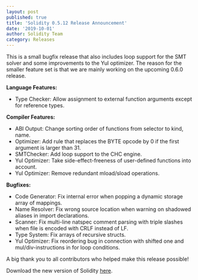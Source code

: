 ```yaml
---
layout: post
published: true
title: 'Solidity 0.5.12 Release Announcement'
date: '2019-10-01'
author: Solidity Team
category: Releases
---
```


This is a small bugfix release that also includes loop support for the SMT
solver and some improvements to the Yul optimizer. The reason for the smaller
feature set is that we are mainly working on the upcoming 0.6.0 release.

**Language Features:**

- Type Checker: Allow assignment to external function arguments except for
  reference types.

**Compiler Features:**

- ABI Output: Change sorting order of functions from selector to kind, name.
- Optimizer: Add rule that replaces the BYTE opcode by 0 if the first argument
  is larger than 31.
- SMTChecker: Add loop support to the CHC engine.
- Yul Optimizer: Take side-effect-freeness of user-defined functions into
  account.
- Yul Optimizer: Remove redundant mload/sload operations.

**Bugfixes:**

- Code Generator: Fix internal error when popping a dynamic storage array of
  mappings.
- Name Resolver: Fix wrong source location when warning on shadowed aliases in
  import declarations.
- Scanner: Fix multi-line natspec comment parsing with triple slashes when file
  is encoded with CRLF instead of LF.
- Type System: Fix arrays of recursive structs.
- Yul Optimizer: Fix reordering bug in connection with shifted one and
  mul/div-instructions in for loop conditions.

A big thank you to all contributors who helped make this release possible!

Download the new version of Solidity
[here](https://github.com/ethereum/solidity/releases/tag/v0.5.12).
